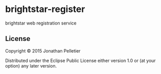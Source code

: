 # brightstar-register

brightstar web registration service

## License

Copyright © 2015 Jonathan Pelletier

Distributed under the Eclipse Public License either version 1.0 or (at
your option) any later version.
